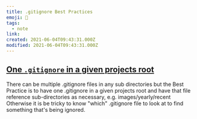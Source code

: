 ```yaml
---
title: .gitignore Best Practices
emoji: 📝
tags:
  - note
link:
created: 2021-06-04T09:43:31.000Z
modified: 2021-06-04T09:43:31.000Z
---
```


## [One `.gitignore` in a given projects root](https://stackoverflow.com/questions/10274424/best-practice-for-using-multiple-gitignore-files)

There can be multiple .gitignore files in any sub directories but the Best Practice is to have one .gitignore in a given projects root and have that file reference sub-directories as necessary, e.g. images/yearly/recent Otherwise it is be tricky to know "which" .gitignore file to look at to find something that's being ignored.
